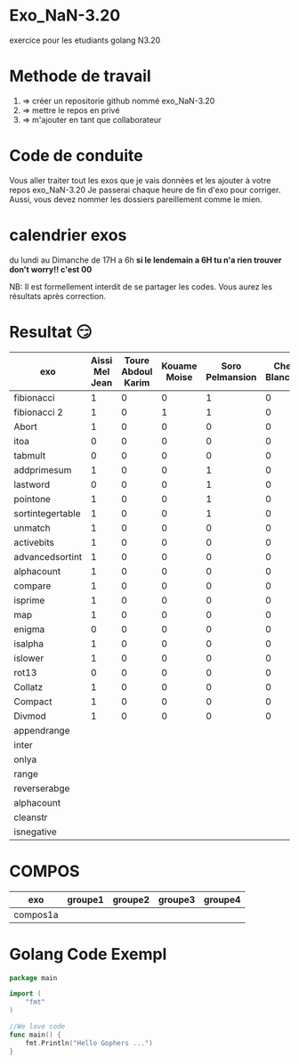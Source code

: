 # Exo_NaN-3.20
exercice pour les etudiants golang N3.20

# Methode de travail
1. => créer un repositorie github nommé exo_NaN-3.20
2. => mettre le repos en privé
3. => m'ajouter en tant que collaborateur 

# Code de conduite
Vous aller traiter tout les exos que je vais données et les ajouter à votre repos exo_NaN-3.20
Je passerai chaque heure de fin d'exo pour corriger.
Aussi, vous devez nommer les dossiers pareillement comme le mien.

# calendrier exos
du lundi au Dimanche de 17H a 6h 
**si le lendemain a 6H tu n'a rien trouver don't worry!! c'est 00**


NB: Il est formellement interdit de se partager les codes. 
Vous aurez les résultats après correction.


# Resultat :smirk:
exo               | Aissi Mel Jean|Toure Abdoul Karim | Kouame Moise  |Soro Pelmansion   | Cheke Blanchard |Diaby Ibrahim  |Zady Hans D    |
----------------- | --------------|-------------------|---------------|------------------|-----------------|---------------|---------------|
fibionacci        |     1         |  0                |  0            | 1                |       0         |         1     |         0     |
fibionacci 2      |     1         |  0                |  1            | 1                |       0         |         0     |         0     |
Abort             |     1         |  0                |  0            | 0                |       0         |         0     |         0     |
itoa              |     0         |  0                |  0            | 0                |       0         |         0     |         0     |
tabmult           |     0         |  0                |  0            | 0                |       0         |         0     |         0     |
addprimesum       |     1         |  0                |  0            | 1                |       0         |         0     |         0     |
lastword          |     0         |  0                |  0            | 1                |       0         |         0     |         0     |
pointone          |     1         |  0                |  0            | 1                |       0         |         0     |         0     |
sortintegertable  |     1         |  0                |  0            | 1                |       0         |         0     |         0     |
unmatch           |     1         |  0                |  0            | 0                |       0         |         0     |         0     |
activebits        |     1         |  0                |  0            |  0               |       0         |         0     |         0     |
advancedsortint   |     1         |  0                |  0            |  0               |       0         |         0     |         0     |
alphacount        |     1         |  0                |  0            |  0               |       0         |         0     |         0     |
compare           |     1         |  0                |  0            |  0               |       0         |         0     |         0     |
isprime           |     1         |  0                |  0            |  0               |       0         |         0     |         0     |
map               |     1         |  0                |  0            |  0               |       0         |         0     |         0     |
enigma            |     0         |  0                |  0            |  0               |       0         |         0     |         0     |
isalpha           |     1         |  0                |  0            |  0               |       0         |         0     |         0     |
islower           |     1         |  0                |  0            |  0               |       0         |         0     |         0     |
rot13             |     0         |  0                |  0            |  0               |       0         |         0     |         0     |
Collatz           |     1         |  0                |  0            |  0               |       0         |         0     |         0     |
Compact           |     1         |  0                |  0            |  0               |       0         |         0     |         0     |
Divmod            |     1         |  0                |  0            |  0               |       0         |         0     |         0     |
appendrange       |               |                   |               |                  |                 |               |               |
inter             |               |                   |               |                  |                 |               |               |
onlya             |               |                   |               |                  |                 |               |               |
range             |               |                   |               |                  |                 |               |               |
reverserabge      |               |                   |               |                  |                 |               |               |
alphacount        |               |                   |               |                  |                 |               |               |
cleanstr          |               |                   |               |                  |                 |               |               |
isnegative        |               |                   |               |                  |                 |               |               |

# COMPOS
exo               |groupe1        |groupe2            | groupe3       |groupe4           |
----------------- |---------------|-------------------|---------------|------------------|
compos1a          |               |                   |               |                  |

# Golang Code Exempl

```go
package main

import (
    "fmt"
)

//We love code
func main() {
    fmt.Println("Hello Gophers ...")
}
```